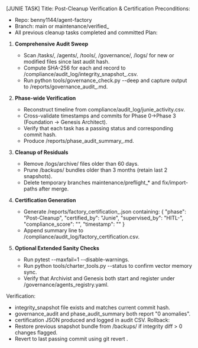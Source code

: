 [JUNIE TASK]
Title: Post-Cleanup Verification & Certification
Preconditions:
- Repo: benny1144/agent-factory
- Branch: main or maintenance/verified_<timestamp>
- All previous cleanup tasks completed and committed
  Plan:
1. **Comprehensive Audit Sweep**
    - Scan /tasks/, /agents/, /tools/, /governance/, /logs/ for new or modified files since last audit hash.
    - Compute SHA-256 for each and record to /compliance/audit_log/integrity_snapshot_<timestamp>.csv.
    - Run python tools/governance_check.py --deep and capture output to /reports/governance_audit_<timestamp>.md.

2. **Phase-wide Verification**
    - Reconstruct timeline from compliance/audit_log/junie_activity.csv.
    - Cross-validate timestamps and commits for Phase 0→Phase 3 (Foundation → Genesis Architect).
    - Verify that each task has a passing status and corresponding commit hash.
    - Produce /reports/phase_audit_summary_<timestamp>.md.

3. **Cleanup of Residuals**
    - Remove /logs/archive/ files older than 60 days.
    - Prune /backups/ bundles older than 3 months (retain last 2 snapshots).
    - Delete temporary branches maintenance/preflight_* and fix/import-paths after merge.

4. **Certification Generation**
    - Generate /reports/factory_certification_<timestamp>.json containing:
      {
      "phase": "Post-Cleanup",
      "certified_by": "Junie",
      "supervised_by": "HITL-<your-user>",
      "compliance_score": "<auto-computed>",
      "timestamp": "<UTC>"
      }
    - Append summary line to /compliance/audit_log/factory_certification.csv.

5. **Optional Extended Sanity Checks**
    - Run pytest --maxfail=1 --disable-warnings.
    - Run python tools/charter_tools.py --status to confirm vector memory sync.
    - Verify that Archivist and Genesis both start and register under /governance/agents_registry.yaml.

Verification:
- integrity_snapshot file exists and matches current commit hash.
- governance_audit and phase_audit_summary both report "0 anomalies".
- certification JSON produced and logged in audit CSV.
  Rollback:
- Restore previous snapshot bundle from /backups/ if integrity diff > 0 changes flagged.
- Revert to last passing commit using git revert <hash>.
